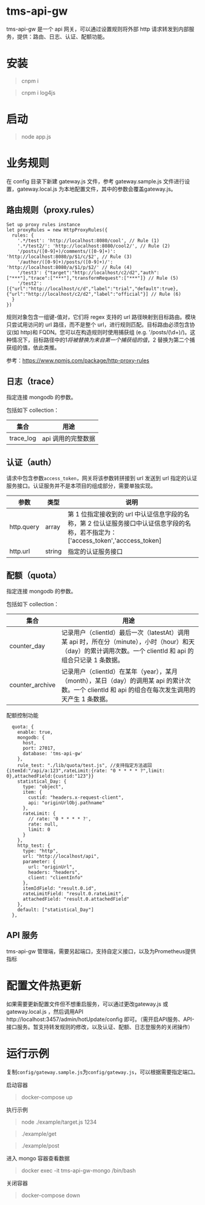 # tms-api-gw

tms-api-gw 是一个 api 网关，可以通过设置规则将外部 http 请求转发到内部服务，提供：路由、日志、认证、配额功能。

# 安装

> cnpm i

> cnpm i log4js

# 启动

> node app.js

# 业务规则

在 config 目录下新建 gateway.js 文件，参考 gateway.sample.js 文件进行设置，gateway.local.js 为本地配置文件，其中的参数会覆盖gateway.js。

## 路由规则（proxy.rules）

```
Set up proxy rules instance
let proxyRules = new HttpProxyRules({
  rules: {
    '.*/test': 'http://localhost:8080/cool', // Rule (1)
    '.*/test2/': 'http://localhost:8080/cool2/', // Rule (2)
    '/posts/([0-9]+)/comments/([0-9]+)': 'http://localhost:8080/p/$1/c/$2', // Rule (3)
    '/author/([0-9]+)/posts/([0-9]+)/': 'http://localhost:8080/a/$1/p/$2/' // Rule (4)
    '/test3': {"target":"http://localhost/c2/d2","auth":["***"],"trace":["***"],"transformRequest":["***"]} // Rule (5)
    '/test2': [{"url":"http://localhost/c/d","label":"trial","default":true},{"url":"http://localhost/c2/d2","label":"official"}] // Rule (6)
  }
})
```

规则对象包含一组键-值对，它们将 regex 支持的 url 路径映射到目标路由。模块只尝试用访问的 url 路径，而不是整个 url，进行规则匹配。目标路由必须包含协议(如 http)和 FQDN。您可以在构造规则时使用捕获组 (e.g. '/posts/(\d+)/)。这种情况下，目标路径中的$1将被替换为来自第一个捕获组的值，$2 替换为第二个捕获组的值，依此类推。

参考：https://www.npmjs.com/package/http-proxy-rules

## 日志（trace）

指定连接 mongodb 的参数。

包括如下 collection：

| 集合      | 用途               |
| --------- | ------------------ |
| trace_log | api 调用的完整数据 |

## 认证（auth）

请求中包含参数`access_token`，网关将该参数转拼接到 url 发送到 url 指定的认证服务接口。认证服务并不是本项目的组成部分，需要单独实现。

| 参数       | 类型   | 说明                                                                                                                               |
| ---------- | ------ | ---------------------------------------------------------------------------------------------------------------------------------- |
| http.query | array  | 第 1 位指定接收到的 url 中认证信息字段的名称，第 2 位认证服务接口中认证信息字段的名称，若不指定为：['access_token','acccess_token] |
| http.url   | string | 指定的认证服务接口                                                                                                                 |

## 配额（quota）

指定连接 mongodb 的参数。

包括如下 collection：

| 集合            | 用途                                                                                                                                                         |
| --------------- | ------------------------------------------------------------------------------------------------------------------------------------------------------------ |
| counter_day     | 记录用户（clientId）最后一次（latestAt）调用某 api 时，所在分（minute），小时（hour）和天（day）的累计调用次数。一个 clientId 和 api 的组合只记录 1 条数据。 |
| counter_archive | 记录用户（clientId）在某年（year），某月（month），某日（day）的调用某 api 的累计次数。一个 clientId 和 api 的组合在每次发生调用的天产生 1 条数据。          |

配额控制功能
```
  quota: {
    enable: true,
    mongodb: {
      host,
      port: 27017,
      database: 'tms-api-gw'
    },
    rule_test: "./lib/quota/test.js", //支持指定方法返回  {itemId:"/api/a:123",rateLimit:{rate: "0 * * * * ?",limit: 0},attachedField:{custid:"123"}}
    statistical_Day: {
      type: "object",
      item: {
        custid: "headers.x-request-client",
        api: "originUrlObj.pathname"
      },
      rateLimit: {
        // rate: '0 * * * * ?',
        rate: null,
        limit: 0
      }
    },
    http_test: {
      type: "http",
      url: "http://localhost/api",
      parameter: {
        url: "originUrl",
        headers: "headers",
        client: "clientInfo"
      },
      itemIdField: "result.0.id",
      rateLimitField: "result.0.rateLimit",
      attachedField: "result.0.attachedField"
    },
    default: ["statistical_Day"]
  },
```
##  API 服务

tms-api-gw 管理端，需要另起端口，支持自定义接口，以及为Prometheus提供指标

# 配置文件热更新

如果需要更新配置文件但不想重启服务，可以通过更改gateway.js 或 gateway.local.js ，然后调用API http://localhost:3457/admin/hotUpdate/config
即可。（需开启API服务、API-接口服务。暂支持转发规则的修改，以及认证、配额、日志登服务的关闭操作）

# 运行示例

复制`config/gateway.sample.js`为`config/gateway.js`，可以根据需要指定端口。

启动容器

> docker-compose up

执行示例

> node ./example/target.js 1234

> ./example/get

> ./example/post

进入 mongo 容器查看数据

> docker exec -it tms-api-gw-mongo /bin/bash

关闭容器

> docker-compose down
